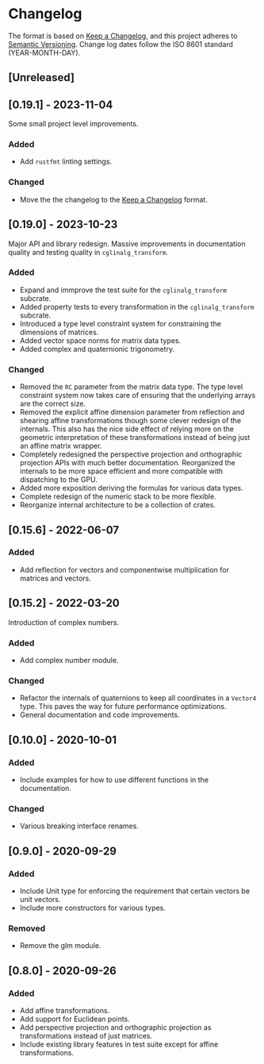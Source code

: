 # Changelog

The format is based on [Keep a Changelog](https://keepachangelog.com/en/1.0.0/),
and this project adheres to [Semantic Versioning](https://semver.org/spec/v2.0.0.html).
Change log dates follow the ISO 8601 standard (YEAR-MONTH-DAY).

## [Unreleased]

## [0.19.1] - 2023-11-04
Some small project level improvements.

### Added
- Add `rustfmt` linting settings.

### Changed
- Move the the changelog to the [Keep a Changelog](https://keepachangelog.com/en/1.0.0/) format.

## [0.19.0] - 2023-10-23
Major API and library redesign. Massive improvements in documentation quality
and testing quality in `cglinalg_transform`.

### Added
- Expand and immprove the test suite for the `cglinalg_transform` subcrate.
- Added property tests to every transformation in the `cglinalg_transform` subcrate.
- Introduced a type level constraint system for constraining the dimensions of matrices.
- Added vector space norms for matrix data types.
- Added complex and quaternionic trigonometry.

### Changed
- Removed the `RC` parameter from the matrix data type. The type level constraint system
  now takes care of ensuring that the underlying arrays are the correct size.
- Removed the explicit affine dimension parameter from reflection and shearing
  affine transformations though some clever redesign of the internals. This also has the 
  nice side effect of relying more on the geometric interpretation of these transformations
  instead of being just an affine matrix wrapper.
- Completely redesigned the perspective projection and orthographic projection APIs with much
  better documentation. Reorganized the internals to be more space efficient and more compatible
  with dispatching to the GPU.
- Added more exposition deriving the formulas for various data types.
- Complete redesign of the numeric stack to be more flexible.
- Reorganize internal architecture to be a collection of crates.

## [0.15.6] - 2022-06-07

### Added
- Add reflection for vectors and componentwise multiplication for matrices and 
  vectors.

## [0.15.2] - 2022-03-20
Introduction of complex numbers.

### Added
- Add complex number module.

### Changed
- Refactor the internals of quaternions to keep all coordinates in a
  `Vector4` type. This paves the way for future performance optimizations.
- General documentation and code improvements.

## [0.10.0] - 2020-10-01

### Added
- Include examples for how to use different functions in the documentation.

### Changed
- Various breaking interface renames.

## [0.9.0] - 2020-09-29

### Added
- Include Unit type for enforcing the requirement that certain vectors be
  unit vectors.
- Include more constructors for various types.

### Removed
- Remove the glm module.

## [0.8.0] - 2020-09-26

### Added
- Add affine transformations.
- Add support for Euclidean points.
- Add perspective projection and orthographic projection as transformations 
  instead of just matrices.
- Include existing library features in test suite except for affine transformations.
